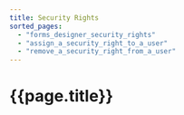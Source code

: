 ```yaml
---
title: Security Rights
sorted_pages:
  - "forms_designer_security_rights"
  - "assign_a_security_right_to_a_user"
  - "remove_a_security_right_from_a_user"
---
```

# {{page.title}}
